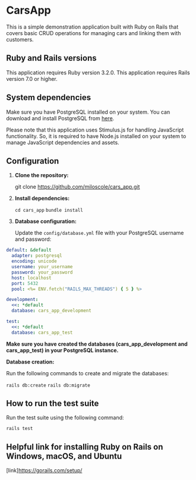 # CarsApp

This is a simple demonstration application built with Ruby on Rails that covers basic CRUD operations for managing cars and linking them with customers.

## Ruby and Rails versions

This application requires Ruby version 3.2.0.
This application requires Rails version 7.0 or higher.

## System dependencies

Make sure you have PostgreSQL installed on your system. You can download and install PostgreSQL from
[here](https://www.postgresql.org/download/).

Please note that this application uses Stimulus.js for handling JavaScript functionality.
So, it is required to have Node.js installed on your system to manage JavaScript dependencies and assets.

## Configuration

1. **Clone the repository:**

    git clone https://github.com/miloscole/cars_app.git

2. **Install dependencies:**

    `cd cars_app`
    `bundle install`

3. **Database configuration:**

    Update the `config/database.yml` file with your PostgreSQL username and password:

```yaml
default: &default
  adapter: postgresql
  encoding: unicode
  username: your_username
  password: your_password
  host: localhost
  port: 5432
  pool: <%= ENV.fetch("RAILS_MAX_THREADS") { 5 } %>

development:
  <<: *default
  database: cars_app_development

test:
  <<: *default
  database: cars_app_test
```
**Make sure you have created the databases (cars_app_development and cars_app_test) in your PostgreSQL instance.**

**Database creation:**

Run the following commands to create and migrate the databases:

`rails db:create`
`rails db:migrate`

## How to run the test suite

Run the test suite using the following command:

`rails test`

## Helpful link for installing Ruby on Rails on Windows, macOS, and Ubuntu

[link]https://gorails.com/setup/
